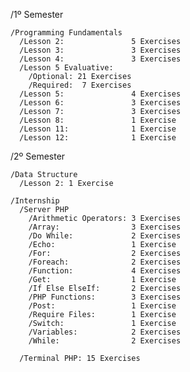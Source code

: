   /1º Semester
  
    /Programming Fundamentals
      /Lesson 2:               5 Exercises
      /Lesson 3:               3 Exercises
      /Lesson 4:               3 Exercises
      /Lesson 5 Evaluative:
        /Optional: 21 Exercises
        /Required:  7 Exercises
      /Lesson 5:               4 Exercises
      /Lesson 6:               3 Exercises
      /Lesson 7:               3 Exercises
      /Lesson 8:               1 Exercise
      /Lesson 11:              1 Exercise
      /Lesson 12:              1 Exercise

  /2º Semester

    /Data Structure
      /Lesson 2: 1 Exercise

    /Internship
      /Server PHP
        /Arithmetic Operators: 3 Exercises
        /Array:                3 Exercises
        /Do While:             2 Exercises
        /Echo:                 1 Exercise
        /For:                  2 Exercises
        /Foreach:              2 Exercises
        /Function:             4 Exercises
        /Get:                  1 Exercise
        /If Else ElseIf:       2 Exercises
        /PHP Functions:        3 Exercises
        /Post:                 1 Exercise
        /Require Files:        1 Exercise
        /Switch:               1 Exercise
        /Variables:            2 Exercises
        /While:                2 Exercises

      /Terminal PHP: 15 Exercises
